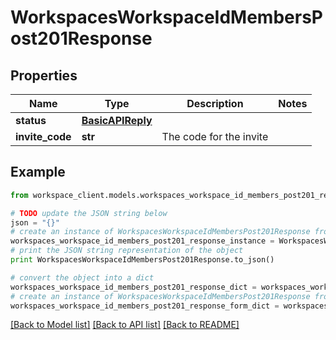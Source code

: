 # WorkspacesWorkspaceIdMembersPost201Response


## Properties
Name | Type | Description | Notes
------------ | ------------- | ------------- | -------------
**status** | [**BasicAPIReply**](BasicAPIReply.md) |  | 
**invite_code** | **str** | The code for the invite | 

## Example

```python
from workspace_client.models.workspaces_workspace_id_members_post201_response import WorkspacesWorkspaceIdMembersPost201Response

# TODO update the JSON string below
json = "{}"
# create an instance of WorkspacesWorkspaceIdMembersPost201Response from a JSON string
workspaces_workspace_id_members_post201_response_instance = WorkspacesWorkspaceIdMembersPost201Response.from_json(json)
# print the JSON string representation of the object
print WorkspacesWorkspaceIdMembersPost201Response.to_json()

# convert the object into a dict
workspaces_workspace_id_members_post201_response_dict = workspaces_workspace_id_members_post201_response_instance.to_dict()
# create an instance of WorkspacesWorkspaceIdMembersPost201Response from a dict
workspaces_workspace_id_members_post201_response_form_dict = workspaces_workspace_id_members_post201_response.from_dict(workspaces_workspace_id_members_post201_response_dict)
```
[[Back to Model list]](../README.md#documentation-for-models) [[Back to API list]](../README.md#documentation-for-api-endpoints) [[Back to README]](../README.md)


